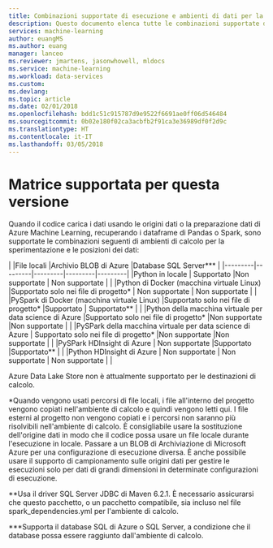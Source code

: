 ```yaml
---
title: Combinazioni supportate di esecuzione e ambienti di dati per la preparazione dati di Azure Machine Learning | Microsoft Docs
description: Questo documento elenca tutte le combinazioni supportate di diversi runtime e origini dati disponibili per la preparazione dati di Azure Machine Learning
services: machine-learning
author: euangMS
ms.author: euang
manager: lanceo
ms.reviewer: jmartens, jasonwhowell, mldocs
ms.service: machine-learning
ms.workload: data-services
ms.custom: 
ms.devlang: 
ms.topic: article
ms.date: 02/01/2018
ms.openlocfilehash: bdd1c51c915787d9e9522f6691ae0ff06d546484
ms.sourcegitcommit: 0b02e180f02ca3acbfb2f91ca3e36989df0f2d9c
ms.translationtype: HT
ms.contentlocale: it-IT
ms.lasthandoff: 03/05/2018
---
```

# <a name="supported-matrix-for-this-release"></a>Matrice supportata per questa versione 
Quando il codice carica i dati usando le origini dati o la preparazione dati di Azure Machine Learning, recuperando i dataframe di Pandas o Spark, sono supportate le combinazioni seguenti di ambienti di calcolo per la sperimentazione e le posizioni dei dati:

|     |File locali  |Archivio BLOB di Azure  |Database SQL Server***  |
|---------|---------|---------|---------|---------|
|Python in locale    |     Supportato    |Non supportate         | Non supportate        |         |
|Python di Docker (macchina virtuale Linux)     |Supportato solo nei file di progetto*         | Non supportate        |        Non supportate |         |
|PySpark di Docker (macchina virtuale Linux)     |Supportato solo nei file di progetto*     |Supportato         | Supportato**        |         |
|Python della macchina virtuale per data science di Azure     |Supportato solo nei file di progetto*         |Non supportate         |Non supportate         |         |
|PySPark della macchina virtuale per data science di Azure     | Supportato solo nei file di progetto*        |Non supportate         |Non supportate         |         |
|PySPark HDInsight di Azure     | Non supportate        |Supportato         |Supportato**         |         |
|Python HDInsight di Azure     | Non supportate        | Non supportate        | Non supportate        |         |

Azure Data Lake Store non è attualmente supportato per le destinazioni di calcolo.

*Quando vengono usati percorsi di file locali, i file all'interno del progetto vengono copiati nell'ambiente di calcolo e quindi vengono letti qui. I file esterni al progetto non vengono copiati e i percorsi non saranno più risolvibili nell'ambiente di calcolo. È consigliabile usare la sostituzione dell'origine dati in modo che il codice possa usare un file locale durante l'esecuzione in locale. Passare a un BLOB di Archiviazione di Microsoft Azure per una configurazione di esecuzione diversa. È anche possibile usare il supporto di campionamento sulle origini dati per gestire le esecuzioni solo per dati di grandi dimensioni in determinate configurazioni di esecuzione.

**Usa il driver SQL Server JDBC di Maven 6.2.1. È necessario assicurarsi che questo pacchetto, o un pacchetto compatibile, sia incluso nel file spark_dependencies.yml per l'ambiente di calcolo.

***Supporta il database SQL di Azure o SQL Server, a condizione che il database possa essere raggiunto dall'ambiente di calcolo. 
